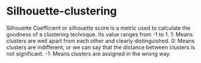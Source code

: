 # Silhouette-clustering

Silhouette Coefficient or silhouette score is a metric used to calculate the goodness of a clustering technique. Its value ranges from -1 to 1.
1: Means clusters are well apart from each other and clearly distinguished.
0: Means clusters are indifferent, or we can say that the distance between clusters is not significant.
-1: Means clusters are assigned in the wrong way.
